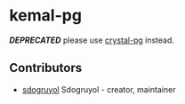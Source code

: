 # kemal-pg

***DEPRECATED*** please use [crystal-pg](https://github.com/will/crystal-pg) instead.

## Contributors

- [sdogruyol](https://github.com/sdogruyol) Sdogruyol - creator, maintainer
